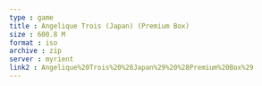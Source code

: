 ```yaml
---
type : game
title : Angelique Trois (Japan) (Premium Box)
size : 600.8 M
format : iso
archive : zip
server : myrient
link2 : Angelique%20Trois%20%28Japan%29%20%28Premium%20Box%29
---
```

